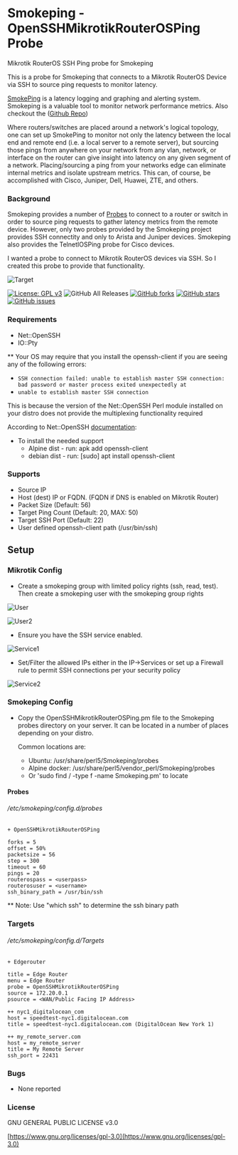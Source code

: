 # Smokeping - OpenSSHMikrotikRouterOSPing Probe

Mikrotik RouterOS SSH Ping probe for Smokeping

This is a probe for Smokeping that connects to a Mikrotik RouterOS Device via SSH to source ping requests to monitor latency.

[SmokePing](https://oss.oetiker.ch/smokeping/) is a latency logging and graphing and alerting system.  Smokeping is a valuable tool to monitor network performance metrics.
Also checkout the ([Github Repo](https://github.com/oetiker/SmokePing))

Where routers/switches are placed around a network's logical topology, one can set up SmokePing to monitor not only the latency between the local end and remote end (i.e. a local server to a remote server), but sourcing those pings from anywhere on your network from any vlan, network, or interface on the router can give insight into latency on any given segment of a network.  Placing/sourcing a ping from your networks edge can eliminate internal metrics and isolate upstream metrics.  This can, of course, be accomplished with Cisco, Juniper, Dell, Huawei, ZTE, and others.

### Background

Smokeping provides a number of [Probes](https://oss.oetiker.ch/smokeping/probe/index.en.html) to connect to a router or switch in order to source ping requests to gather latency metrics from the remote device.  However, only two probes provided by the Smokeping project provides SSH connectity and only to Arista and Juniper devices.  Smokeping also provides the TelnetIOSPing probe for Cisco devices.

I wanted a probe to connect to Mikrotik RouterOS devices via SSH. So I created this probe to provide that functionality.

![Target](https://github.com/tonydm/smokeping-OpenSSHMikrotikRouterOSPing/blob/master/screenshots/smokeping-target-graph.png)

[![License: GPL v3](https://img.shields.io/badge/License-GPLv3-blue.svg)](https://www.gnu.org/licenses/gpl-3.0)
![GitHub All Releases](https://img.shields.io/github/downloads/tonydm/smokeping-OpenSSHMikrotikRouterOSPing/total)
[![GitHub forks](https://img.shields.io/github/forks/tonydm/smokeping-OpenSSHMikrotikRouterOSPing)](https://github.com/tonydm/smokeping-OpenSSHMikrotikRouterOSPing/network)
[![GitHub stars](https://img.shields.io/github/stars/tonydm/smokeping-OpenSSHMikrotikRouterOSPing)](https://github.com/tonydm/smokeping-OpenSSHMikrotikRouterOSPing/stargazers)
[![GitHub issues](https://img.shields.io/github/issues/tonydm/smokeping-OpenSSHMikrotikRouterOSPing)](https://github.com/tonydm/smokeping-OpenSSHMikrotikRouterOSPing/issues)


### Requirements
 - Net::OpenSSH
 - IO::Pty

 ** Your OS may require that you install the openssh-client if you are seeing any of the following errors:
   - ```SSH connection failed: unable to establish master SSH connection: bad password or master process exited unexpectedly at```
   -  ```unable to establish master SSH connection```

 This is because the version of the Net::OpenSSH Perl module installed on your distro does not provide the multiplexing functionality required

  According to Net::OpenSSH [documentation](https://metacpan.org/pod/Net::OpenSSH#Solaris-(and-AIX-and-probably-others)):

   - To install the needed support
     - Alpine dist - run: apk add openssh-client
     - debian dist - run: [sudo] apt install openssh-client

### Supports
 - Source IP
 - Host (dest) IP or FQDN.  (FQDN if DNS is enabled on Mikrotik Router)
 - Packet Size (Default: 56)
 - Target Ping Count (Default: 20, MAX: 50)
 - Target SSH Port (Default: 22)
 - User defined openssh-client path (/usr/bin/ssh)

## Setup

### Mikrotik Config
 - Create a smokeping group with limited policy rights (ssh, read, test).  Then create a smokeping user with the smokeping group rights

 ![User](https://github.com/tonydm/smokeping-OpenSSHMikrotikRouterOSPing/blob/master/screenshots/winbox-users.png)

  ![User2](https://github.com/tonydm/smokeping-OpenSSHMikrotikRouterOSPing/blob/master/screenshots/winbox-users2.png)

 - Ensure you have the SSH service enabled.

 ![Service1](https://github.com/tonydm/smokeping-OpenSSHMikrotikRouterOSPing/blob/master/screenshots/winbox-services-settings1.png)

 - Set/Filter the allowed IPs either in the IP->Services or set up a Firewall rule to permit SSH connections per your security policy

 ![Service2](https://github.com/tonydm/smokeping-OpenSSHMikrotikRouterOSPing/blob/master/screenshots/winbox-services-settings2.png)

### Smokeping Config
 - Copy the OpenSSHMikrotikRouterOSPing.pm file to the Smokeping probes directory on your server.  It can be located in a number of places depending on your distro.

    Common locations are:
    - Ubuntu: /usr/share/perl5/Smokeping/probes
    - Alpine docker: /usr/share/perl5/vendor_perl/Smokeping/probes
    - Or 'sudo find / -type f -name Smokeping.pm' to locate


#### Probes

###### /etc/smokeping/config.d/probes
````
+ OpenSSHMikrotikRouterOSPing

forks = 5
offset = 50%
packetsize = 56
step = 300
timeout = 60
pings = 20
routerospass = <userpass>
routerosuser = <username>
ssh_binary_path = /usr/bin/ssh
````
** Note: Use "which ssh" to determine the ssh binary path

### Targets
###### /etc/smokeping/config.d/Targets

  ````
+ Edgerouter

title = Edge Router
menu = Edge Router
probe = OpenSSHMikrotikRouterOSPing
source = 172.20.0.1
psource = <WAN/Public Facing IP Address>

++ nyc1_digitalocean_com
host = speedtest-nyc1.digitalocean.com
title = speedtest-nyc1.digitalocean.com (DigitalOcean New York 1)

++ my_remote_server.com
host = my_remote_server
title = My Remote Server
ssh_port = 22431
  ````

### Bugs
  - None reported

### License

GNU GENERAL PUBLIC LICENSE v3.0

[https://www.gnu.org/licenses/gpl-3.0](https://www.gnu.org/licenses/gpl-3.0)
